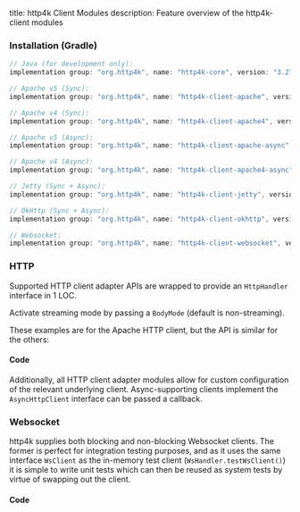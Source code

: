 title: http4k Client Modules
description: Feature overview of the http4k-client modules

### Installation (Gradle)

```groovy
// Java (for development only):
implementation group: "org.http4k", name: "http4k-core", version: "3.270.0"

// Apache v5 (Sync): 
implementation group: "org.http4k", name: "http4k-client-apache", version: "3.270.0"

// Apache v4 (Sync): 
implementation group: "org.http4k", name: "http4k-client-apache4", version: "3.270.0"

// Apache v5 (Async): 
implementation group: "org.http4k", name: "http4k-client-apache-async", version: "3.270.0"

// Apache v4 (Async): 
implementation group: "org.http4k", name: "http4k-client-apache4-async", version: "3.270.0"

// Jetty (Sync + Async): 
implementation group: "org.http4k", name: "http4k-client-jetty", version: "3.270.0"

// OkHttp (Sync + Async): 
implementation group: "org.http4k", name: "http4k-client-okhttp", version: "3.270.0"

// Websocket: 
implementation group: "org.http4k", name: "http4k-client-websocket", version: "3.270.0"
```

### HTTP
Supported HTTP client adapter APIs are wrapped to provide an `HttpHandler` interface in 1 LOC.

Activate streaming mode by passing a `BodyMode` (default is non-streaming).

These examples are for the Apache HTTP client, but the API is similar for the others:

#### Code [<img class="octocat"/>](https://github.com/http4k/http4k/blob/master/src/docs/guide/modules/clients/example_http.kt)

<script src="https://gist-it.appspot.com/https://github.com/http4k/http4k/blob/master/src/docs/guide/modules/clients/example_http.kt"></script>

Additionally, all HTTP client adapter modules allow for custom configuration of the relevant underlying client. Async-supporting clients implement the `AsyncHttpClient` interface can be passed a callback.

### Websocket
http4k supplies both blocking and non-blocking Websocket clients. The former is perfect for integration testing purposes, and as it uses the same interface `WsClient` as the in-memory test client (`WsHandler.testWsClient()`) it is simple to write unit tests which can then be reused as system tests by virtue of swapping out the client.

#### Code [<img class="octocat"/>](https://github.com/http4k/http4k/blob/master/src/docs/guide/modules/clients/example_websocket.kt)

<script src="https://gist-it.appspot.com/https://github.com/http4k/http4k/blob/master/src/docs/guide/modules/clients/example_websocket.kt"></script>
